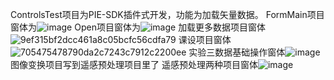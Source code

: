 ControlsTest项目为PIE-SDK插件式开发，功能为加载矢量数据。
FormMain项目窗体为![image](https://github.com/Treepeople10086/ControlsTest/assets/115169291/9cccb4ef-45db-44fe-98d2-b5a117e568e0)
Open项目窗体为![image](https://github.com/Treepeople10086/ControlsTest/assets/115169291/e9277434-2c5a-4a9b-b2df-e9ade04010e5)
加载更多数据项目窗体![9ef315bf2dcc461a8c05bcfc56cdfa79](https://github.com/Treepeople10086/ControlsTest/assets/115169291/33fcc834-fd6d-4df9-a0ca-052e574fcdcb)
课设项目窗体![705475478790da2c7243c7912c2200ee](https://github.com/Treepeople10086/ControlsTest/assets/115169291/76e1d30e-6ce0-4846-b574-c6d718280380)
实验三数据基础操作窗体![image](https://github.com/Treepeople10086/ControlsTest/assets/115169291/1f16025a-96d9-4191-82f8-0fada37e1e29)
图像变换项目写到遥感预处理项目里了
遥感预处理两种项目窗体![image](https://github.com/Treepeople10086/ControlsTest/assets/115169291/363999d9-3503-44eb-8c95-476dd1e1119a)
